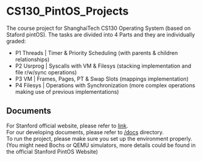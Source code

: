 # CS130_PintOS_Projects
The course project for ShanghaiTech CS130 Operating System (based on Staford pintOS). The tasks are divided into 4 Parts and they are individually graded:    
- P1 Threads | Timer & Priority Scheduling (with parents & children relationships)
- P2 Usrprog | Syscalls with VM & Filesys (stacking implementation and file r/w/sync operations)
- P3 VM | Frames, Pages, PT & Swap Slots (mappings implementation)
- P4 Filesys | Operations with Synchronization (more complex operations making use of previous implementations)


## Documents
For Stanford official website, please refer to [link](https://web.stanford.edu/~ouster/cgi-bin/cs140-spring20/pintos/pintos_1.html).    
For our developing documents, please refer to [/docs](https://github.com/lindazha0/CS130_PintOS_Projects/tree/master/docs) directory.    
To run the project, please make sure you set up the environment properly. (You might need Bochs or QEMU simulators, more details could be found in the official Stanford PintOS Website)
